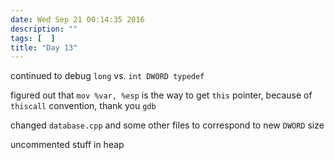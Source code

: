 ```yaml
---
date: Wed Sep 21 00:14:35 2016
description: ""
tags: [  ]
title: "Day 13"
---
```

continued to debug `long` vs. `int DWORD typedef`

figured out that `mov %var, %esp` is the way to get `this` pointer, because of `thiscall` convention, thank you `gdb`

changed `database.cpp` and some other files to correspond to new `DWORD` size

uncommented stuff in heap 

